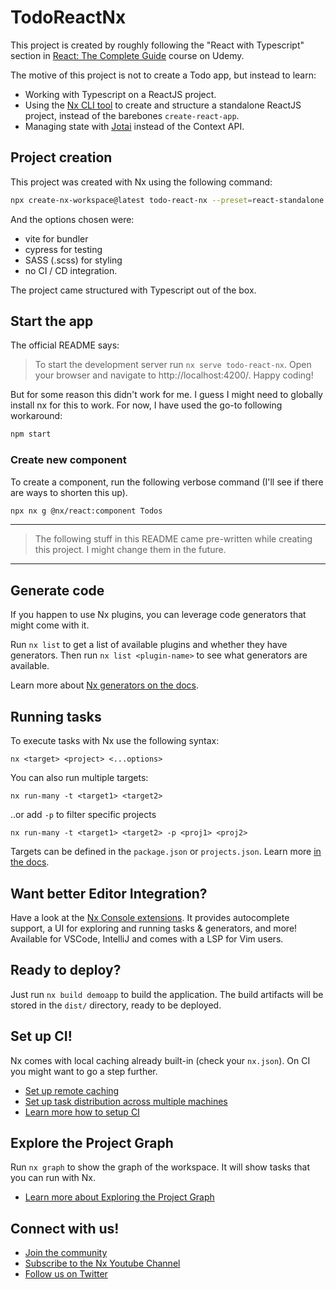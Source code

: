# TodoReactNx

This project is created by roughly following the "React with Typescript" section in [React: The Complete Guide](https://www.udemy.com/course/react-the-complete-guide-incl-redux/) course on Udemy.

The motive of this project is not to create a Todo app, but instead to learn:

- Working with Typescript on a ReactJS project.
- Using the [Nx CLI tool](https://nx.dev/getting-started/tutorials/react-standalone-tutorial) to create and structure a standalone ReactJS project, instead of the barebones `create-react-app`.
- Managing state with [Jotai](https://github.com/pmndrs/jotai) instead of the Context API.

## Project creation

This project was created with Nx using the following command:

```sh
npx create-nx-workspace@latest todo-react-nx --preset=react-standalone
```

And the options chosen were:

- vite for bundler
- cypress for testing
- SASS (.scss) for styling
- no CI / CD integration.

The project came structured with Typescript out of the box.

## Start the app

The official README says:

> To start the development server run `nx serve todo-react-nx`. Open your browser and navigate to http://localhost:4200/. Happy coding!

But for some reason this didn't work for me. I guess I might need to globally install nx for this to work. For now, I have used the go-to following workaround:

```sh
npm start
```

### Create new component

To create a component, run the following verbose command (I'll see if there are ways to shorten this up).

```sh
npx nx g @nx/react:component Todos
```

---

> The following stuff in this README came pre-written while creating this project. I might change them in the future.

---

## Generate code

If you happen to use Nx plugins, you can leverage code generators that might come with it.

Run `nx list` to get a list of available plugins and whether they have generators. Then run `nx list <plugin-name>` to see what generators are available.

Learn more about [Nx generators on the docs](https://nx.dev/features/generate-code).

## Running tasks

To execute tasks with Nx use the following syntax:

```
nx <target> <project> <...options>
```

You can also run multiple targets:

```
nx run-many -t <target1> <target2>
```

..or add `-p` to filter specific projects

```
nx run-many -t <target1> <target2> -p <proj1> <proj2>
```

Targets can be defined in the `package.json` or `projects.json`. Learn more [in the docs](https://nx.dev/features/run-tasks).

## Want better Editor Integration?

Have a look at the [Nx Console extensions](https://nx.dev/nx-console). It provides autocomplete support, a UI for exploring and running tasks & generators, and more! Available for VSCode, IntelliJ and comes with a LSP for Vim users.

## Ready to deploy?

Just run `nx build demoapp` to build the application. The build artifacts will be stored in the `dist/` directory, ready to be deployed.

## Set up CI!

Nx comes with local caching already built-in (check your `nx.json`). On CI you might want to go a step further.

- [Set up remote caching](https://nx.dev/features/share-your-cache)
- [Set up task distribution across multiple machines](https://nx.dev/nx-cloud/features/distribute-task-execution)
- [Learn more how to setup CI](https://nx.dev/recipes/ci)

## Explore the Project Graph

Run `nx graph` to show the graph of the workspace.
It will show tasks that you can run with Nx.

- [Learn more about Exploring the Project Graph](https://nx.dev/core-features/explore-graph)

## Connect with us!

- [Join the community](https://nx.dev/community)
- [Subscribe to the Nx Youtube Channel](https://www.youtube.com/@nxdevtools)
- [Follow us on Twitter](https://twitter.com/nxdevtools)
